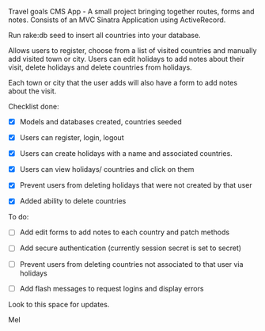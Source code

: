 Travel goals CMS App - A small project bringing together routes, forms and notes. Consists of an MVC Sinatra Application using ActiveRecord.


Run rake:db seed to insert all countries into your database.


Allows users to register, choose from a list of visited countries and manually add visited town or city.
Users can edit holidays to add notes about their visit, delete holidays and delete countries from holidays.

Each town or city that the user adds will also have a form to add notes about the visit.





Checklist done:

- [x] Models and databases created, countries seeded
- [x] Users can register, login, logout
- [x] Users can create holidays with a name and associated countries.
- [x] Users can view holidays/ countries and click on them
- [x] Prevent users from deleting holidays that were not created by that user
- [x] Added ability to delete countries 



To do:
- [ ] Add edit forms to add notes to each country and patch methods
- [ ] Add secure authentication (currently session secret is set to secret)
- [ ] Prevent users from deleting countries not associated to that user via holidays
- [ ] Add flash messages to request logins and display errors


Look to this space for updates. 

Mel